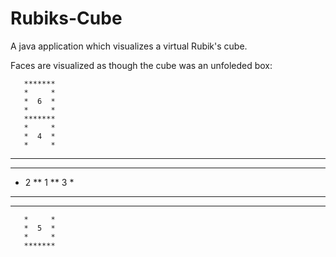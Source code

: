 # Rubiks-Cube

A java application which visualizes a virtual Rubik's cube. 

Faces are visualized as though the cube was an unfoleded box:

       *******
       *     *
       *  6  *
       *     *
       *******
       *     *
       *  4  *
       *     *
*********************
*     **     **     *
*  2  **  1  **  3  *
*     **     **     *
*********************
       *     *
       *  5  *
       *     *
       *******
       
